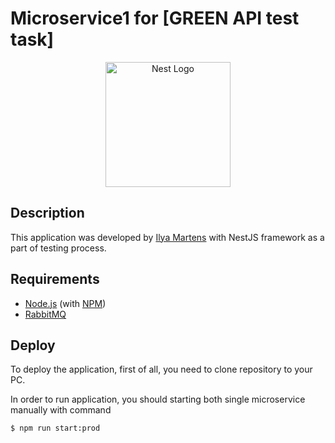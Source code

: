 # Microservice1 for [GREEN API test task]

<p align="center">
  <a href="https://nestjs.com/" target="blank"><img src="https://nestjs.com/img/logo-small.svg" width="200" alt="Nest Logo" /></a>
</p>


## Description

This application was developed by [Ilya Martens](https://github.com/IliaMrt) with NestJS
framework as a part of testing process.

## Requirements
- [Node.js](https://nodejs.org/en) (with [NPM](https://www.npmjs.com/))
- [RabbitMQ](https://www.rabbitmq.com/)

## Deploy

To deploy the application, first of all, you need to clone repository to your PC. 

In order to run application, you should starting both single microservice manually with command 
```bash
$ npm run start:prod
```
